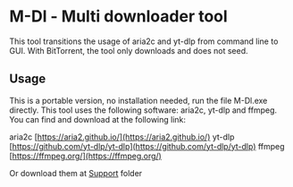 # M-Dl - Multi downloader tool

This tool transitions the usage of aria2c and yt-dlp from command line to GUI.
With BitTorrent, the tool only downloads and does not seed.

## Usage
This is a portable version, no installation needed, run the file M-Dl.exe directly.
This tool uses the following software: aria2c, yt-dlp and ffmpeg.
You can find and download at the following link:

aria2c [https://aria2.github.io/](https://aria2.github.io/)
yt-dlp [https://github.com/yt-dlp/yt-dlp](https://github.com/yt-dlp/yt-dlp)
ffmpeg [https://ffmpeg.org/](https://ffmpeg.org/)

Or download them at [Support](https://github.com/yutijang/M-Dl/tree/main/Support) folder
